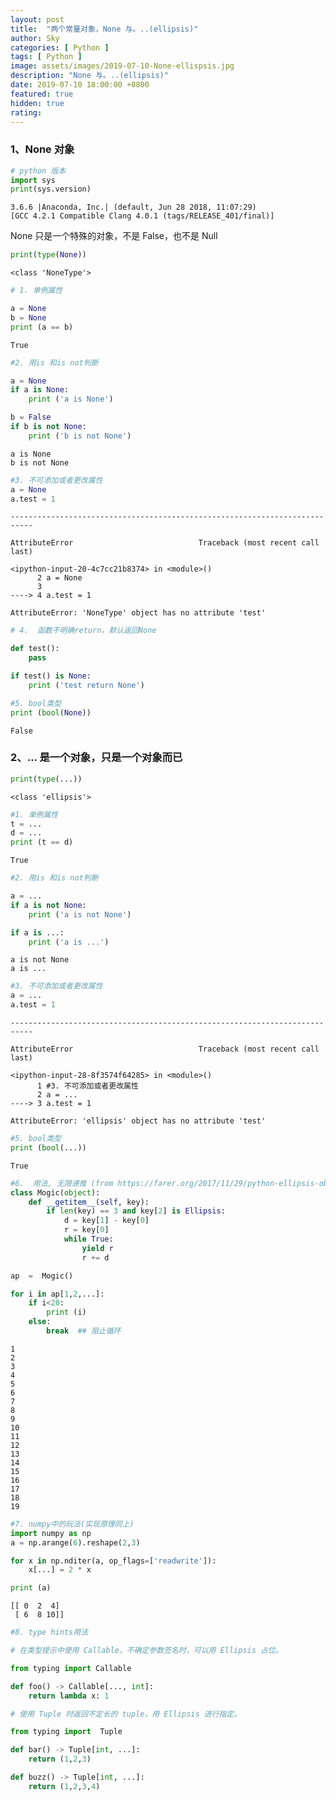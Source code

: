 ```yaml
---
layout: post
title:  "两个常量对象，None 与。..(ellipsis)"
author: Sky
categories: [ Python ]
tags: [ Python ]
image: assets/images/2019-07-10-None-ellispsis.jpg
description: "None 与。..(ellipsis)"
date: 2019-07-10 18:00:00 +0800
featured: true
hidden: true
rating:
---
```


### 1、None 对象

```python
# python 版本
import sys
print(sys.version)

```

```
3.6.6 |Anaconda, Inc.| (default, Jun 28 2018, 11:07:29)
[GCC 4.2.1 Compatible Clang 4.0.1 (tags/RELEASE_401/final)]
```

None 只是一个特殊的对象，不是 False，也不是 Null

```python
print(type(None))
```

```
<class 'NoneType'>
```

```python
# 1. 单例属性

a = None
b = None
print (a == b)
```

```
True
```

```python
#2. 用is 和is not判断

a = None
if a is None:
    print ('a is None')

b = False
if b is not None:
    print ('b is not None')
```

```
a is None
b is not None
```

```python
#3. 不可添加或者更改属性
a = None
a.test = 1
```

```
---------------------------------------------------------------------------

AttributeError                            Traceback (most recent call last)

<ipython-input-20-4c7cc21b8374> in <module>()
      2 a = None
      3
----> 4 a.test = 1
```

```
AttributeError: 'NoneType' object has no attribute 'test'
```

```python
# 4.  函数不明确return，默认返回None

def test():
    pass

if test() is None:
    print ('test return None')
```

```python
#5. bool类型
print (bool(None))
```

```
False
```

### 2、... 是一个对象，只是一个对象而已

```python
print(type(...))
```

```
<class 'ellipsis'>
```

```python
#1. 单例属性
t = ...
d = ...
print (t == d)
```

```
True
```

```python
#2. 用is 和is not判断

a = ...
if a is not None:
    print ('a is not None')

if a is ...:
    print ('a is ...')
```

```
a is not None
a is ...
```

```python
#3. 不可添加或者更改属性
a = ...
a.test = 1

```

```
---------------------------------------------------------------------------

AttributeError                            Traceback (most recent call last)

<ipython-input-28-8f3574f64285> in <module>()
      1 #3. 不可添加或者更改属性
      2 a = ...
----> 3 a.test = 1

```

```
AttributeError: 'ellipsis' object has no attribute 'test'

```

```python
#5. bool类型
print (bool(...))

```

```
True

```

```python
#6.  用法, 无限递推 (from https://farer.org/2017/11/29/python-ellipsis-object/)
class Mogic(object):
    def __getitem__(self, key):
        if len(key) == 3 and key[2] is Ellipsis:
            d = key[1] - key[0]
            r = key[0]
            while True:
                yield r
                r += d

ap  =  Mogic()

for i in ap[1,2,...]:
    if i<20:
        print (i)
    else:
        break  ## 阻止循环

```

```
1
2
3
4
5
6
7
8
9
10
11
12
13
14
15
16
17
18
19
```

```python
#7. numpy中的玩法(实现原理同上)
import numpy as np
a = np.arange(6).reshape(2,3)

for x in np.nditer(a, op_flags=['readwrite']):
    x[...] = 2 * x

print (a)
```

```
[[ 0  2  4]
 [ 6  8 10]]
```

```python
#8. type hints用法

# 在类型提示中使用 Callable，不确定参数签名时，可以用 Ellipsis 占位。

from typing import Callable

def foo() -> Callable[..., int]:
    return lambda x: 1

# 使用 Tuple 时返回不定长的 tuple，用 Ellipsis 进行指定。

from typing import  Tuple

def bar() -> Tuple[int, ...]:
    return (1,2,3)

def buzz() -> Tuple[int, ...]:
    return (1,2,3,4)
```
